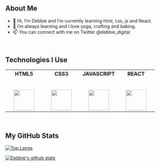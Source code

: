## About Me

- 👋 Hi, I’m Debbie and I’m currently learning html, css, js and React.
- 👀 I’m always learning and I love yoga, crafting and baking.
- 📫 You can connect with me on Twitter @debbie_digital
<br />

## Technologies I Use

<table>
  <tbody>
    <tr valign="top">
      <td width="25%" align="center">
        <span><strong>HTML5</strong></span><br><br><br>
        <img height="64px" src="https://cdn.svgporn.com/logos/html-5.svg">
      </td>
      <td width="25%" align="center">
        <span><strong>CSS3</strong></span><br><br><br>
        <img height="64px" src="https://cdn.svgporn.com/logos/css-3.svg">
      </td>
      <td width="25%" align="center">
        <span><strong>JAVASCRIPT</strong></span><br><br><br>
        <img height="64px" src="https://cdn.svgporn.com/logos/javascript.svg">
      </td>
      <td width="25%" align="center">
        <span><strong>REACT</strong></span><br><br><br>
        <img height="64px" src="https://cdn.svgporn.com/logos/react.svg">
      </td>
    </tr>
    </tbody>
</table>
<br>

## My GitHub Stats

[![Top Langs](https://github-readme-stats.vercel.app/api/top-langs/?username=hellodeborahuk&theme=cobalt)](https://github.com/hellodeborahuk/github-readme-stats)

[![Debbie's github stats](https://github-readme-stats.vercel.app/api?username=hellodeborahuk&theme=cobalt)](https://github.com/hellodeborahuk/github-readme-stats)


<!---
hellodeborahuk/hellodeborahuk is a ✨ special ✨ repository because its `README.md` (this file) appears on your GitHub profile.
You can click the Preview link to take a look at your changes.
--->
